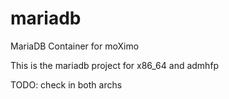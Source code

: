 # mariadb
MariaDB Container for moXimo

This is the mariadb project for x86_64 and admhfp


TODO: check in both archs
